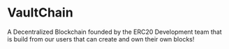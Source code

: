 # VaultChain
A Decentralized Blockchain founded by the ERC20 Development team that is build from our users that can create and own their own blocks!
